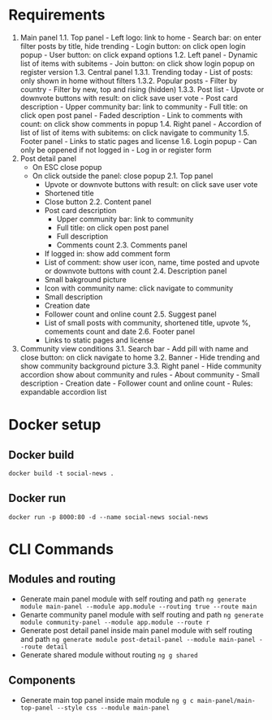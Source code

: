 # Requirements
1. Main panel
	1.1. Top panel
		- Left logo: link to home
		- Search bar: on enter filter posts by title, hide trending
		- Login button: on click open login popup
		- User button: on click expand options
	1.2. Left panel
		- Dynamic list of items with subitems
		- Join button: on click show login popup on register version
	1.3. Central panel
		1.3.1. Trending today
			- List of posts: only shown in home without filters
		1.3.2. Popular posts
			- Filter by country
			- Filter by new, top and rising (hidden)
		1.3.3. Post list
			- Upvote or downvote buttons with result: on click save user vote
			- Post card description
				- Upper community bar: link to community
				- Full title: on click open post panel
				- Faded description
				- Link to comments with count: on click show comments in popup
	1.4. Right panel
		- Accordion of list of list of items with subitems: on click navigate to community
	1.5. Footer panel
		- Links to static pages and license
	1.6. Login popup
		- Can only be oppened if not logged in
		- Log in or register form
2. Post detail panel
	- On ESC close popup
	- On click outside the panel: close popup
	2.1. Top panel
		- Upvote or downvote buttons with result: on click save user vote
		- Shortened title
		- Close button
	2.2. Content panel
		- Post card description
			- Upper community bar: link to community
			- Full title: on click open post panel
			- Full description
			- Comments count
	2.3. Comments panel
		- If logged in: show add comment form
		- List of comment: show user icon, name, time posted and upvote or downvote buttons with count
	2.4. Description panel
		- Small bakground picture
		- Icon with community name: click navigate to community
		- Small description
		- Creation date
		- Follower count and online count
	2.5. Suggest panel
		- List of small posts with community, shortened title, upvote %, comements count and date
	2.6. Footer panel
		- Links to static pages and license
3. Community view conditions
	3.1. Search bar
		- Add pill with name and close button: on click navigate to home
	3.2. Banner
		- Hide trending and show community background picture
	3.3. Right panel
		- Hide community accordion show about community and rules
		- About community
			- Small description
			- Creation date
			- Follower count and online count
		- Rules: expandable accordion list

# Docker setup
## Docker build
``` docker build -t social-news . ```
## Docker run
``` docker run -p 8000:80 -d --name social-news social-news ```

# CLI Commands
## Modules and routing
- Generate main panel module with self routing and path
	` ng generate module main-panel --module app.module --routing true --route main `
- Genarte community panel module with self routing and path
	` ng generate module community-panel --module app.module --route r `
- Generate post detail panel inside main panel module with self routing and path
	` ng generate module post-detail-panel --module main-panel --route detail `
- Generate shared module without routing
	` ng g shared `
## Components
- Generate main top panel inside main module
	` ng g c main-panel/main-top-panel --style css --module main-panel `